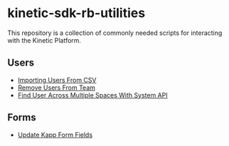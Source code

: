 # kinetic-sdk-rb-utilities

This repository is a collection of commonly needed scripts for interacting with the Kinetic Platform.

## Users

- [Importing Users From CSV](./import-users/README.md)
- [Remove Users From Team](./remove-users-from-team/README.md)
- [Find User Across Multiple Spaces With System API](./find-user-in-spaces/README.md)

## Forms

- [Update Kapp Form Fields](./update-kapp-form-fields/README.md)
